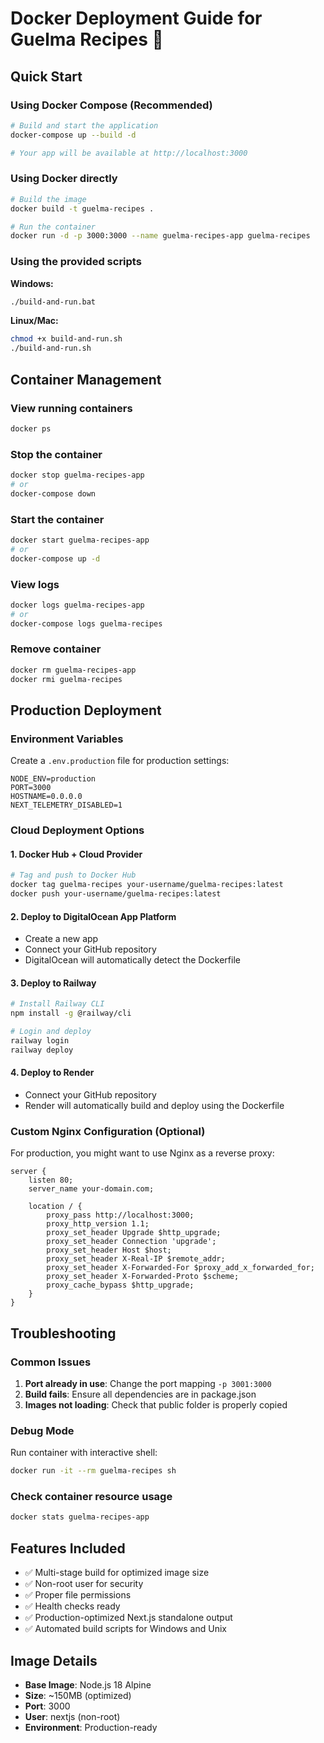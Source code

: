 # Docker Deployment Guide for Guelma Recipes 🐳

## Quick Start

### Using Docker Compose (Recommended)
```bash
# Build and start the application
docker-compose up --build -d

# Your app will be available at http://localhost:3000
```

### Using Docker directly
```bash
# Build the image
docker build -t guelma-recipes .

# Run the container
docker run -d -p 3000:3000 --name guelma-recipes-app guelma-recipes
```

### Using the provided scripts
**Windows:**
```bash
./build-and-run.bat
```

**Linux/Mac:**
```bash
chmod +x build-and-run.sh
./build-and-run.sh
```

## Container Management

### View running containers
```bash
docker ps
```

### Stop the container
```bash
docker stop guelma-recipes-app
# or
docker-compose down
```

### Start the container
```bash
docker start guelma-recipes-app
# or
docker-compose up -d
```

### View logs
```bash
docker logs guelma-recipes-app
# or
docker-compose logs guelma-recipes
```

### Remove container
```bash
docker rm guelma-recipes-app
docker rmi guelma-recipes
```

## Production Deployment

### Environment Variables
Create a `.env.production` file for production settings:
```env
NODE_ENV=production
PORT=3000
HOSTNAME=0.0.0.0
NEXT_TELEMETRY_DISABLED=1
```

### Cloud Deployment Options

#### 1. Docker Hub + Cloud Provider
```bash
# Tag and push to Docker Hub
docker tag guelma-recipes your-username/guelma-recipes:latest
docker push your-username/guelma-recipes:latest
```

#### 2. Deploy to DigitalOcean App Platform
- Create a new app
- Connect your GitHub repository
- DigitalOcean will automatically detect the Dockerfile

#### 3. Deploy to Railway
```bash
# Install Railway CLI
npm install -g @railway/cli

# Login and deploy
railway login
railway deploy
```

#### 4. Deploy to Render
- Connect your GitHub repository
- Render will automatically build and deploy using the Dockerfile

### Custom Nginx Configuration (Optional)
For production, you might want to use Nginx as a reverse proxy:

```nginx
server {
    listen 80;
    server_name your-domain.com;
    
    location / {
        proxy_pass http://localhost:3000;
        proxy_http_version 1.1;
        proxy_set_header Upgrade $http_upgrade;
        proxy_set_header Connection 'upgrade';
        proxy_set_header Host $host;
        proxy_set_header X-Real-IP $remote_addr;
        proxy_set_header X-Forwarded-For $proxy_add_x_forwarded_for;
        proxy_set_header X-Forwarded-Proto $scheme;
        proxy_cache_bypass $http_upgrade;
    }
}
```

## Troubleshooting

### Common Issues
1. **Port already in use**: Change the port mapping `-p 3001:3000`
2. **Build fails**: Ensure all dependencies are in package.json
3. **Images not loading**: Check that public folder is properly copied

### Debug Mode
Run container with interactive shell:
```bash
docker run -it --rm guelma-recipes sh
```

### Check container resource usage
```bash
docker stats guelma-recipes-app
```

## Features Included
- ✅ Multi-stage build for optimized image size
- ✅ Non-root user for security
- ✅ Proper file permissions
- ✅ Health checks ready
- ✅ Production-optimized Next.js standalone output
- ✅ Automated build scripts for Windows and Unix

## Image Details
- **Base Image**: Node.js 18 Alpine
- **Size**: ~150MB (optimized)
- **Port**: 3000
- **User**: nextjs (non-root)
- **Environment**: Production-ready
